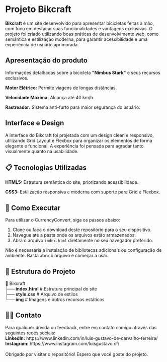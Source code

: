 <h1> Projeto Bikcraft</h1>
<strong> Bikcraft</strong> é um site desenvolvido para apresentar bicicletas feitas à mão, com foco em destacar suas funcionalidades e vantagens exclusivas. O projeto foi criado utilizando boas práticas de desenvolvimento web, como semântica e estilização moderna, para garantir acessibilidade e uma experiência de usuário aprimorada.

<img src="">

<h2>Apresentação do produto</h2>
<p> Informações detalhadas sobre a bicicleta <b>"Nimbus Stark"</b> e seus recursos exclusivos.</p>
<p><b>Motor Elétrico:</b> Permite viagens de longas distâncias.</p>
<p><b>Velocidade Máxima:</b> Alcança até 40 km/h.</p>
<p><b>Rastreador:</b> Sistema anti-furto para maior segurança do usuário.</p>

<h2>Interface e Design</h2>
A interface do Bikcraft foi projetada com um design clean e responsivo, utilizando Grid Layout e Flexbox para organizar os elementos de forma elegante e funcional. A experiência foi pensada para agradar tanto visualmente quanto na usabilidade.

<h2>📋 Tecnologias Utilizadas</h2>
<p><b>HTML5:</b> Estrutura semântica do site, priorizando acessibilidade.</p>
<p><b>CSS3:</b> Estilização responsiva e moderna com suporte para Grid e Flexbox.</p>

<h2>🚀 Como Executar</h2>
Para utilizar o CurrencyConvert, siga os passos abaixo:

<ol>
 <li>Clone ou faça o download deste repositório para o seu dispositivo.</li>
 <li>Navegue até a pasta onde os arquivos estão armazenados.</li>
 <li>Abra o arquivo <code>index.html</code> diretamente no seu navegador preferido.</li>
</ol>

Não é necessária a instalação de bibliotecas adicionais ou configuração de ambiente. Basta abrir o arquivo e começar a usar.

<h2>📂 Estrutura do Projeto</h2>
📁 Bikcraft<br>
<b>├── index.html</b>      # Estrutura principal do site<br>
<b>├── style.css</b>      # Arquivo de estilos<br>
<b>└── img</b>       # Imagens e outros recursos estáticos

<h2>🧑‍💻 Contato</h2>
Para qualquer dúvida ou feedback, entre em contato comigo através das seguintes redes sociais:<br>
<b>LinkedIn:</b> https://www.linkedin.com/in/luis-gustavo-de-carvalho-ferreira/<br>
<b>Instagram:</b> https://www.instagram.com/luisgustavo.cf/
<br>
<br>
Obrigado por visitar o repositório! Espero que você goste do projeto.
